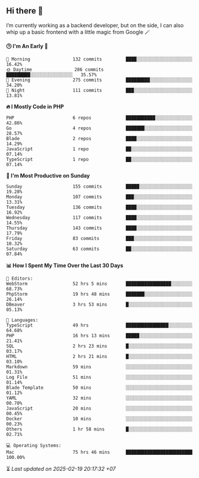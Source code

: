 ## Hi there 👋
I’m currently working as a backend developer, but on the side, I can also whip up a basic frontend with a little magic from Google 🪄

<!--START_SECTION:readme-stats-->
**🕒 I'm An Early 🐤**

```text
🌅 Morning                132 commits         ████░░░░░░░░░░░░░░░░░░░░░   16.42%
🌞 Daytime                286 commits         █████████░░░░░░░░░░░░░░░░   35.57%
🌆 Evening                275 commits         █████████░░░░░░░░░░░░░░░░   34.20%
🌙 Night                  111 commits         ███░░░░░░░░░░░░░░░░░░░░░░   13.81%
```

**🔥 I Mostly Code in PHP**

```text
PHP                      6 repos             ███████████░░░░░░░░░░░░░░   42.86%
Go                       4 repos             ███████░░░░░░░░░░░░░░░░░░   28.57%
Blade                    2 repos             ████░░░░░░░░░░░░░░░░░░░░░   14.29%
JavaScript               1 repo              ██░░░░░░░░░░░░░░░░░░░░░░░   07.14%
TypeScript               1 repo              ██░░░░░░░░░░░░░░░░░░░░░░░   07.14%
```

**📅 I'm Most Productive on Sunday**

```text
Sunday                   155 commits         █████░░░░░░░░░░░░░░░░░░░░   19.28%
Monday                   107 commits         ███░░░░░░░░░░░░░░░░░░░░░░   13.31%
Tuesday                  136 commits         ████░░░░░░░░░░░░░░░░░░░░░   16.92%
Wednesday                117 commits         ████░░░░░░░░░░░░░░░░░░░░░   14.55%
Thursday                 143 commits         ████░░░░░░░░░░░░░░░░░░░░░   17.79%
Friday                   83 commits          ███░░░░░░░░░░░░░░░░░░░░░░   10.32%
Saturday                 63 commits          ██░░░░░░░░░░░░░░░░░░░░░░░   07.84%
```

**📊 How I Spent My Time Over the Last 30 Days**

```text
📝 Editors:
WebStorm                 52 hrs 5 mins       █████████████████░░░░░░░░   68.73%
PhpStorm                 19 hrs 48 mins      ███████░░░░░░░░░░░░░░░░░░   26.14%
DBeaver                  3 hrs 53 mins       █░░░░░░░░░░░░░░░░░░░░░░░░   05.13%

💬 Languages:
TypeScript               49 hrs              ████████████████░░░░░░░░░   64.68%
PHP                      16 hrs 13 mins      █████░░░░░░░░░░░░░░░░░░░░   21.41%
SQL                      2 hrs 23 mins       █░░░░░░░░░░░░░░░░░░░░░░░░   03.17%
HTML                     2 hrs 21 mins       █░░░░░░░░░░░░░░░░░░░░░░░░   03.10%
Markdown                 59 mins             ░░░░░░░░░░░░░░░░░░░░░░░░░   01.31%
Log File                 51 mins             ░░░░░░░░░░░░░░░░░░░░░░░░░   01.14%
Blade Template           50 mins             ░░░░░░░░░░░░░░░░░░░░░░░░░   01.12%
YAML                     32 mins             ░░░░░░░░░░░░░░░░░░░░░░░░░   00.70%
JavaScript               20 mins             ░░░░░░░░░░░░░░░░░░░░░░░░░   00.45%
Docker                   10 mins             ░░░░░░░░░░░░░░░░░░░░░░░░░   00.23%
Others                   1 hr 58 mins        █░░░░░░░░░░░░░░░░░░░░░░░░   02.71%

💻 Operating Systems:
Mac                      75 hrs 46 mins      █████████████████████████   100.00%
```



⏳ *Last updated on 2025-02-19 20:17:32 +07*
<!--END_SECTION:readme-stats-->
